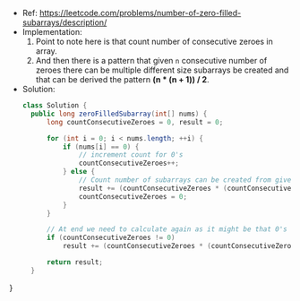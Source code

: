 - Ref: https://leetcode.com/problems/number-of-zero-filled-subarrays/description/
- Implementation:
  1. Point to note here is that count number of consecutive zeroes in array.
  2. And then there is a pattern that given `n` consecutive number of zeroes there can be multiple different size subarrays be created and that can be derived the pattern **(n * (n + 1)) / 2**.
- Solution:
  ```java
  class Solution {
    public long zeroFilledSubarray(int[] nums) {
        long countConsecutiveZeroes = 0, result = 0;

        for (int i = 0; i < nums.length; ++i) {
            if (nums[i] == 0) {
                // increment count for 0's
                countConsecutiveZeroes++;
            } else {
                // Count number of subarrays can be created from given consecutive count
                result += (countConsecutiveZeroes * (countConsecutiveZeroes + 1)) / 2;
                countConsecutiveZeroes = 0;
            }
        }

        // At end we need to calculate again as it might be that 0's extend till end of array
        if (countConsecutiveZeroes != 0)
            result += (countConsecutiveZeroes * (countConsecutiveZeroes + 1)) / 2;

        return result;
    }
}
```
